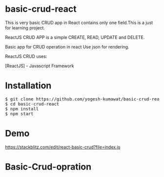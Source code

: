 # basic-crud-react
This is very basic CRUD app in React contains only one field.This is a just for learning project.

ReactJS CRUD APP is a simple CREATE, READ, UPDATE and DELETE.

Basic app for CRUD operation in react
Use json for rendering.

ReactJS CRUD uses:

[ReactJS] - Javascript Framework

# Installation 
<pre>
$ git clone https://github.com/yogesh-kumawat/basic-crud-react.git
$ cd basic-crud-react
$ npm install
$ npm start
</pre>

# Demo

https://stackblitz.com/edit/react-basic-crud?file=index.js
# Basic-Crud-opration
